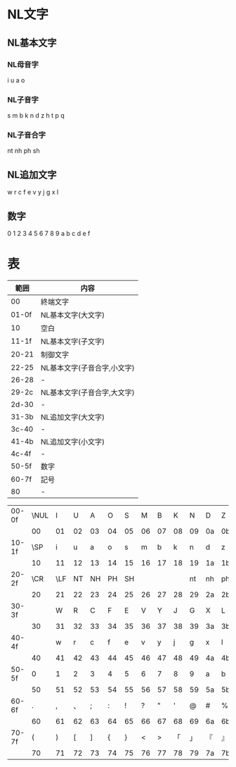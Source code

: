 
# NL文字

## NL基本文字
### NL母音字
i u a o  
### NL子音字
s m b k n d z h t p q  
### NL子音合字
nt nh ph sh
## NL追加文字
w r c f e v y j g x l  
## 数字
0 1 2 3 4 5 6 7 8 9 a b c d e f  

# 表

| 範囲 | 内容 |
| -- | -- |
| 00 | 終端文字 |
| 01-0f | NL基本文字(大文字) |
| 10 | 空白 |
| 11-1f | NL基本文字(子文字) |
| 20-21 | 制御文字 |
| 22-25 | NL基本文字(子音合字,小文字) |
| 26-28 | - |
| 29-2c | NL基本文字(子音合字,大文字) |
| 2d-30 | - |
| 31-3b | NL追加文字(大文字) |
| 3c-40 | - |
| 41-4b | NL追加文字(小文字) |
| 4c-4f | - |
| 50-5f | 数字 |
| 60-7f | 記号 |
| 80 | - |

| | | | | | | | | | | | | | | | | |
| -- | -- | -- | -- | -- | -- | -- | -- | -- | -- | -- | -- | -- | -- | -- | -- | -- |
| 00-0f | \NUL | I | U | A | O | S | M | B | K | N | D | Z | H | T | P | Q |
| | 00 | 01 | 02 | 03 | 04 | 05 | 06 | 07 | 08 | 09 | 0a | 0b | 0c | 0d | 0e | 0f |
| 10-1f | \SP | i | u | a | o | s | m | b | k | n | d | z | h | t | p | q |
| | 10 | 11 | 12 | 13 | 14 | 15 | 16 | 17 | 18 | 19 | 1a | 1b | 1c | 1d | 1e | 1f |
| 20-2f | \CR | \LF | NT | NH | PH | SH | | | | nt | nh | ph | sh | | | |
| | 20 | 21 | 22 | 23 | 24 | 25 | 26 | 27 | 28 | 29 | 2a | 2b | 2c | 2d | 2e | 2f |
| 30-3f | | W | R | C | F | E | V | Y | J | G | X | L | | | | |
| | 30 | 31 | 32 | 33 | 34 | 35 | 36 | 37 | 38 | 39 | 3a | 3b | 3c | 3d | 3e | 3f |
| 40-4f | | w | r | c | f | e | v | y | j | g | x | l | | | | |
| | 40 | 41 | 42 | 43 | 44 | 45 | 46 | 47 | 48 | 49 | 4a | 4b | 4c | 4d | 4e | 4f |
| 50-5f | 0 | 1 | 2 | 3 | 4 | 5 | 6 | 7 | 8 | 9 | a | b | c | d | e | f |
| | 50 | 51 | 52 | 53 | 54 | 55 | 56 | 57 | 58 | 59 | 5a | 5b | 5c | 5d | 5e | 5f |
| 60-6f | . | , | 、 | ; | : | ! | ? | " | ' | @ | # | % | & | ~ | ^ | _ |
| | 60 | 61 | 62 | 63 | 64 | 65 | 66 | 67 | 68 | 69 | 6a | 6b | 6c | 6d | 6e | 6f |
| 70-7f | ( | ) | [ | ] | { | } | < | > | 「 | 」 | 『 | 』 | 【 | 】 | / | \ |
| | 70 | 71 | 72 | 73 | 74 | 75 | 76 | 77 | 78 | 79 | 7a | 7b | 7c | 7d | 7e | 7f |